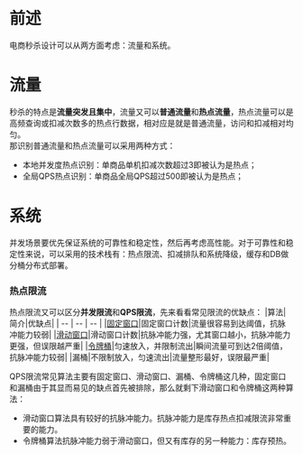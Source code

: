 # 前述
电商秒杀设计可以从两方面考虑：流量和系统。  

# 流量
秒杀的特点是**流量突发且集中**，流量又可以**普通流量**和**热点流量**，热点流量可以是高频查询或扣减次数多的热点行数据，相对应是就是普通流量，访问和扣减相对均匀。  
那识别普通流量和热点流量可以采用两种方式：  
* 本地并发度热点识别：单商品单机扣减次数超过3即被认为是热点；
* 全局QPS热点识别：单商品全局QPS超过500即被认为是热点；

# 系统
并发场景要优先保证系统的可靠性和稳定性，然后再考虑高性能。对于可靠性和稳定性来说，可以采用的技术栈有：热点限流、扣减排队和系统降级，缓存和DB做分桶分布式部署。
### 热点限流
热点限流又可以区分**并发限流**和**QPS限流**，先来看看常见限流的优缺点：
|算法|简介|优缺点|
| -- | -- | -- |
|[固定窗口](https://juejin.cn/post/7056068978862456846)|固定窗口计数|流量很容易到达阈值，抗脉冲能力较弱|
|[滑动窗口](https://juejin.cn/post/7056068978862456846)|滑动窗口计数|抗脉冲能力强，尤其窗口越小，抗脉冲能力更强，但误限越严重|
|[令牌桶](https://juejin.cn/post/7056068978862456846)|匀速放入，并限制流出|瞬间流量可到达2倍阈值，抗脉冲能力较弱|
|漏桶|不限制放入，匀速流出|流量整形最好，误限最严重|

QPS限流常见算法主要有固定窗口、滑动窗口、漏桶、令牌桶这几种，固定窗口和漏桶由于其显而易见的缺点首先被排除，那么就剩下滑动窗口和令牌桶这两种算法：
* 滑动窗口算法具有较好的抗脉冲能力。抗脉冲能力是库存热点扣减限流非常重要的能力。
* 令牌桶算法抗脉冲能力弱于滑动窗口，但又有库存的另一种能力：库存预热。
